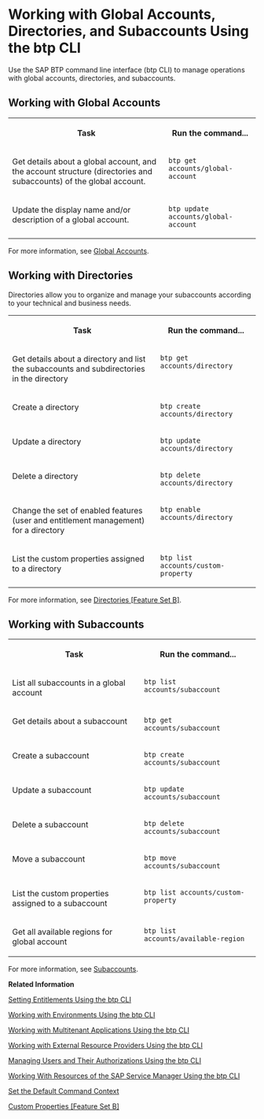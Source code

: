 <!-- loio85a683e48f0a4c6db807c05d20f43883 -->

# Working with Global Accounts, Directories, and Subaccounts Using the btp CLI

Use the SAP BTP command line interface \(btp CLI\) to manage operations with global accounts, directories, and subaccounts.



<a name="loio85a683e48f0a4c6db807c05d20f43883__section_utc_hhb_ckb"/>

## Working with Global Accounts


<table>
<tr>
<th valign="top">

Task



</th>
<th valign="top">

Run the command...



</th>
</tr>
<tr>
<td valign="top">

Get details about a global account, and the account structure \(directories and subaccounts\) of the global account.



</td>
<td valign="top">

`btp get accounts/global-account`



</td>
</tr>
<tr>
<td valign="top">

Update the display name and/or description of a global account.



</td>
<td valign="top">

`btp update accounts/global-account`



</td>
</tr>
</table>

For more information, see [Global Accounts](../10-concepts/Account_Model_8ed4a70.md#loioc165d95ee700407eb181770901caec94).



<a name="loio85a683e48f0a4c6db807c05d20f43883__section_a13_xjb_ckb"/>

## Working with Directories

Directories allow you to organize and manage your subaccounts according to your technical and business needs.


<table>
<tr>
<th valign="top">

Task



</th>
<th valign="top">

Run the command...



</th>
</tr>
<tr>
<td valign="top">

Get details about a directory and list the subaccounts and subdirectories in the directory



</td>
<td valign="top">

`btp get accounts/directory`



</td>
</tr>
<tr>
<td valign="top">

Create a directory



</td>
<td valign="top">

`btp create accounts/directory`



</td>
</tr>
<tr>
<td valign="top">

Update a directory



</td>
<td valign="top">

`btp update accounts/directory`



</td>
</tr>
<tr>
<td valign="top">

Delete a directory



</td>
<td valign="top">

`btp delete accounts/directory`



</td>
</tr>
<tr>
<td valign="top">

Change the set of enabled features \(user and entitlement management\) for a directory



</td>
<td valign="top">

`btp enable accounts/directory`



</td>
</tr>
<tr>
<td valign="top">

List the custom properties assigned to a directory



</td>
<td valign="top">

`btp list accounts/custom-property`



</td>
</tr>
</table>

For more information, see [Directories \[Feature Set B\]](../10-concepts/Account_Model_8ed4a70.md#loioa92721fc75524ec09a7a7255997dbd94).



<a name="loio85a683e48f0a4c6db807c05d20f43883__section_m5c_23b_ckb"/>

## Working with Subaccounts


<table>
<tr>
<th valign="top">

Task



</th>
<th valign="top">

Run the command...



</th>
</tr>
<tr>
<td valign="top">

List all subaccounts in a global account



</td>
<td valign="top">

`btp list accounts/subaccount`



</td>
</tr>
<tr>
<td valign="top">

Get details about a subaccount



</td>
<td valign="top">

`btp get accounts/subaccount`



</td>
</tr>
<tr>
<td valign="top">

Create a subaccount



</td>
<td valign="top">

`btp create accounts/subaccount`



</td>
</tr>
<tr>
<td valign="top">

Update a subaccount



</td>
<td valign="top">

`btp update accounts/subaccount`



</td>
</tr>
<tr>
<td valign="top">

Delete a subaccount



</td>
<td valign="top">

`btp delete accounts/subaccount`



</td>
</tr>
<tr>
<td valign="top">

Move a subaccount



</td>
<td valign="top">

`btp move accounts/subaccount`



</td>
</tr>
<tr>
<td valign="top">

List the custom properties assigned to a subaccount



</td>
<td valign="top">

`btp list accounts/custom-property`



</td>
</tr>
<tr>
<td valign="top">

Get all available regions for global account



</td>
<td valign="top">

`btp list accounts/available-region`



</td>
</tr>
</table>

For more information, see [Subaccounts](../10-concepts/Account_Model_8ed4a70.md#loio8d6e3a0fa4ab43e4a421d3ed08128afa).

**Related Information**  


[Setting Entitlements Using the btp CLI](Setting_Entitlements_Using_the_btp_CLI_5af849c.md "Use the SAP BTP command line interface (btp CLI) to set entitlements to define the functionality or permissions available for users of global accounts, directories, and subaccounts.")

[Working with Environments Using the btp CLI](Working_with_Environments_Using_the_btp_CLI_48db155.md "Use the SAP BTP command line interface (btp CLI) to manage runtime environment instances in a subaccount. For example, enable the Cloud Foundry environment by creating a Cloud Foundry org (environment instance).")

[Working with Multitenant Applications Using the btp CLI](Working_with_Multitenant_Applications_Using_the_btp_CLI_c1b0fcc.md "Use the SAP BTP command line interface (btp CLI) to manage the multitenant applications to which a subaccount is entitled to subscribe.")

[Working with External Resource Providers Using the btp CLI](Working_with_External_Resource_Providers_Using_the_btp_CLI_48d7688.md "Use the SAP BTP command line interface (btp CLI) to get details, or to create or delete resource provider instances in a global account.")

[Managing Users and Their Authorizations Using the btp CLI](Managing_Users_and_Their_Authorizations_Using_the_btp_CLI_94bb593.md "User authorizations are managed by assigning role collections to users (for example, Subaccount Administrator). Use the SAP BTP command line interface (btp CLI) to manage roles and role collections, and to assign role collections to users.")

[Working With Resources of the SAP Service Manager Using the btp CLI](Working_With_Resources_of_the_SAP_Service_Manager_Using_the_btp_CLI_fe6a53b.md "Use the SAP BTP command line interface to perform various operations related to your platforms, attached service brokers, service instances, and service bindings.")

[Set the Default Command Context](Set_the_Default_Command_Context_720645a.md "Change the default context for all command calls to the global account, a directory, or a subaccount by using the btp target command.")

[Custom Properties \[Feature Set B\]](../10-concepts/Account_Model_8ed4a70.md#loioe8663c08ead648faa673b0d63c5b478e "Custom properties allow you to label or tag your directories and subaccounts according to your own business and technical needs. This makes organizing and filtering your directories and subaccounts easier within your global account.")

